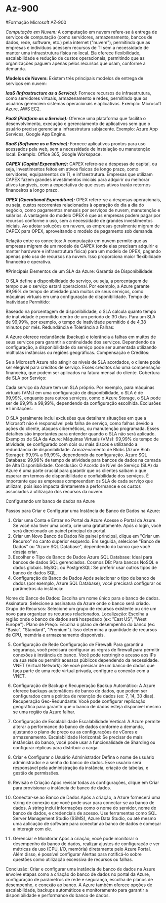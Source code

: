 # Az-900
#Formação Microsoft AZ-900

_Computação em Nuvem:_ A computação em nuvem refere-se à entrega de serviços de computação (como servidores, armazenamento, bancos de dados, rede, software, etc.) pela internet ("nuvem"), permitindo que as empresas e indivíduos acessem recursos de TI sem a necessidade de manter uma infraestrutura física no local. Ela oferece flexibilidade, escalabilidade e redução de custos operacionais, permitindo que as organizações paguem apenas pelos recursos que usam, conforme a demanda.

**Modelos de Nuvem:** Existem três principais modelos de entrega de serviços em nuvem:

***IaaS (Infrastructure as a Service):*** Fornece recursos de infraestrutura, como servidores virtuais, armazenamento e redes, permitindo que os usuários gerenciem sistemas operacionais e aplicativos. Exemplo: Microsoft Azure, AWS EC2.

***PaaS (Platform as a Service):*** Oferece uma plataforma que facilita o desenvolvimento, execução e gerenciamento de aplicativos sem que o usuário precise gerenciar a infraestrutura subjacente. Exemplo: Azure App Services, Google App Engine.

***SaaS (Software as a Service):*** Fornece aplicativos prontos para uso acessados pela web, sem a necessidade de instalação ou manutenção local. Exemplo: Office 365, Google Workspace.

***CAPEX (Capital Expenditure):*** CAPEX refere-se a despesas de capital, ou seja, investimentos feitos em ativos físicos de longo prazo, como servidores, equipamentos de TI, e infraestrutura. Empresas que utilizam CAPEX fazem grandes investimentos iniciais para adquirir ou melhorar ativos tangíveis, com a expectativa de que esses ativos trarão retornos financeiros a longo prazo.

***OPEX (Operational Expenditure):*** OPEX refere-se a despesas operacionais, ou seja, custos recorrentes relacionados à operação do dia a dia do negócio, como pagamentos mensais por serviços de nuvem, manutenção e salários. A vantagem do modelo OPEX é que as empresas podem pagar por recursos conforme o uso, sem a necessidade de grandes investimentos iniciais. Ao adotar soluções em nuvem, as empresas geralmente migram de CAPEX para OPEX, aproveitando o modelo de pagamento sob demanda.

Relação entre os conceitos: A computação em nuvem permite que as empresas migrem de um modelo de CAPEX (onde elas precisam adquirir e manter hardware e infraestrutura física) para um modelo de OPEX, pagando apenas pelo uso de recursos na nuvem. Isso proporciona maior flexibilidade financeira e operativa.


#Principais Elementos de um SLA da Azure:
Garantia de Disponibilidade:

O SLA define a disponibilidade do serviço, ou seja, a porcentagem de tempo que o serviço estará operacional. Por exemplo, a Azure garante 99,99% de tempo de atividade para muitos de seus serviços, como máquinas virtuais em uma configuração de disponibilidade.
Tempo de Inatividade Permitido:

Baseado na porcentagem de disponibilidade, o SLA calcula quanto tempo de inatividade é permitido dentro de um período de 30 dias. Para um SLA de 99,99%, por exemplo, o tempo de inatividade permitido é de 4,38 minutos por mês.
Redundância e Tolerância a Falhas:

A Azure oferece redundância (backup) e tolerância a falhas em muitos de seus serviços para garantir a continuidade dos serviços. Dependendo da configuração, a disponibilidade do serviço pode ser aumentada utilizando múltiplas instâncias ou regiões geográficas.
Compensação e Créditos:

Se a Microsoft Azure não atingir os níveis de SLA acordados, o cliente pode ser elegível para créditos de serviço. Esses créditos são uma compensação financeira, que podem ser aplicados na fatura mensal do cliente.
Cobertura de SLA por Serviço:

Cada serviço da Azure tem um SLA próprio. Por exemplo, para máquinas virtuais (VMs) em uma configuração de disponibilidade, o SLA é de 99,99%, enquanto para outros serviços, como o Azure Storage, o SLA pode ser de 99,9% a 99,99%, dependendo da configuração escolhida.
Exclusões e Limitações:

O SLA geralmente inclui exclusões que detalham situações em que a Microsoft não é responsável pela falha de serviço, como falhas devido a ações do cliente, ataques cibernéticos, ou manutenção programada. Esses detalhes são importantes para entender quando o SLA não será aplicado.
Exemplos de SLA da Azure:
Máquinas Virtuais (VMs): 99,99% de tempo de atividade, se configurado com dois ou mais discos e utilizando a redundância de disponibilidade.
Armazenamento de Blobs (Azure Blob Storage): 99,9% a 99,99%, dependendo da configuração.
Azure SQL Database: 99,99% de tempo de atividade para bancos de dados na camada de Alta Disponibilidade.
Conclusão:
O Acordo de Nível de Serviço (SLA) da Azure é uma parte crucial para garantir que os clientes saibam o que esperar em termos de disponibilidade e confiabilidade dos serviços. É importante que as empresas compreendam os SLA de cada serviço que utilizam, pois isso impacta diretamente a performance e os custos associados à utilização dos recursos da nuvem.

Configurando um banco de dados na Azure

Passos para Criar e Configurar uma Instância de Banco de Dados na Azure:
1. Criar uma Conta e Entrar no Portal da Azure
Acesse o Portal da Azure.
Se você não tiver uma conta, crie uma gratuitamente.
Após o login, você será direcionado ao painel principal do portal.
2. Criar um Novo Banco de Dados
No painel principal, clique em "Criar um Recurso" no canto superior esquerdo.
Em seguida, selecione "Banco de Dados" ou "Azure SQL Database", dependendo do banco que você deseja criar.
3. Escolher o Tipo de Banco de Dados
Azure SQL Database: Ideal para bancos de dados SQL gerenciados.
Cosmos DB: Para bancos NoSQL e dados globais.
MySQL ou PostgreSQL: Se preferir usar outros tipos de banco de dados SQL.
4. Configuração do Banco de Dados
Após selecionar o tipo de banco de dados (por exemplo, Azure SQL Database), você precisará configurar os parâmetros da instância:

Nome do Banco de Dados: Escolha um nome único para o banco de dados.
Assinatura: Selecione a assinatura da Azure onde o banco será criado.
Grupo de Recursos: Selecione um grupo de recursos existente ou crie um novo para organizar os recursos relacionados.
Localização: Escolha a região onde o banco de dados será hospedado (ex: "East US", "West Europe").
Plano de Preço: Escolha o plano de desempenho do banco (ex: "Basic", "Standard", "Premium"). Isso determina a quantidade de recursos de CPU, memória e armazenamento disponíveis.

5. Configuração de Rede
Configuração de Firewall: Para garantir a segurança, você precisará configurar as regras de firewall para permitir conexões à instância do banco. Você pode restringir o acesso aos IPs da sua rede ou permitir acessos públicos dependendo da necessidade.
VNET (Virtual Network): Se você precisar de um banco de dados que faça parte de uma rede virtual privada, configure a conexão com a VNET.

6. Configuração de Backup e Recuperação
Backup Automático: A Azure oferece backups automáticos de banco de dados, que podem ser configurados com a política de retenção de dados (ex: 7, 14, 30 dias).
Recuperação Geo-Redundante: Você pode configurar replicação geográfica para garantir que o banco de dados esteja disponível mesmo se uma região da Azure falhar.

7. Configuração de Escalabilidade
Escalabilidade Vertical: A Azure permite alterar a performance do banco de dados conforme a demanda, ajustando o plano de preço ou as configurações de vCores e armazenamento.
Escalabilidade Horizontal: Se precisar de mais instâncias do banco, você pode usar a funcionalidade de Sharding ou configurar réplicas para distribuir a carga.

8. Criar e Configurar o Usuário Administrador
Defina o nome de usuário administrador e a senha do banco de dados. Esse usuário será responsável pela administração da instância, criação de tabelas, e gestão de permissões.

9. Revisão e Criação
Após revisar todas as configurações, clique em Criar para provisionar a instância de banco de dados.

10. Conectar-se ao Banco de Dados
Após a criação, a Azure fornecerá uma string de conexão que você pode usar para conectar-se ao banco de dados. A string inclui informações como o nome do servidor, nome do banco de dados, e credenciais de acesso.
Use ferramentas como SQL Server Management Studio (SSMS), Azure Data Studio, ou até mesmo uma aplicação de software para conectar ao banco de dados e começar a interagir com ele.

11. Gerenciar e Monitorar
Após a criação, você pode monitorar o desempenho do banco de dados, realizar ajustes de configuração e ver métricas de uso (CPU, I/O, memória) diretamente pelo Azure Portal.
Além disso, é possível configurar Alertas para notificá-lo sobre questões como utilização excessiva de recursos ou falhas.

Conclusão:
Criar e configurar uma instância de banco de dados na Azure envolve etapas como a criação do banco de dados no portal da Azure, configuração de parâmetros de rede e segurança, escolha de planos de desempenho, e conexão ao banco. A Azure também oferece opções de escalabilidade, backups automáticos e monitoramento para garantir a disponibilidade e performance do banco de dados.

